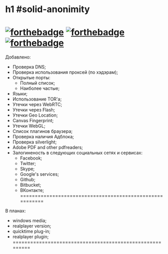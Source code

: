 h1 #solid-anonimity
=========================================================

[![forthebadge](https://forthebadge.com/images/badges/powered-by-water.svg)](https://forthebadge.com) [![forthebadge](https://forthebadge.com/images/badges/made-with-python.svg)](https://forthebadge.com) [![forthebadge](https://forthebadge.com/images/badges/made-with-javascript.svg)](https://forthebadge.com)
=========================================================

Добавлено:
- Проверка DNS;
- Проверка использования проксей (по хэдэрам);
- Открытые порты:
    - Полный список;
    - Наиболее частые;
- Языки;
- Использование TOR'a;
- Утечки через WebRTC;
- Утечки через Flash;
- Утечки Geo Location;
- Canvas Fingerprint;
- Утечки WebGL;
- Список плагинов браузера;
- Проверка наличия Адблока;
- Проверка silverlight;
- Adobe PDF and other pdfreaders;
- Залогиненость в следующих социальных сетях и сервисах:
    - Facebook;
    - Twitter;
    - Skype;
    - Google's services;
    - Github;
    - Bitbucket;
    - ВКонтакте;
 =========================================================

В планах:
+ windows media;
+ realplayer version;
+ quicktime plug-in;
+ realplayer plugin;
=========================================================

